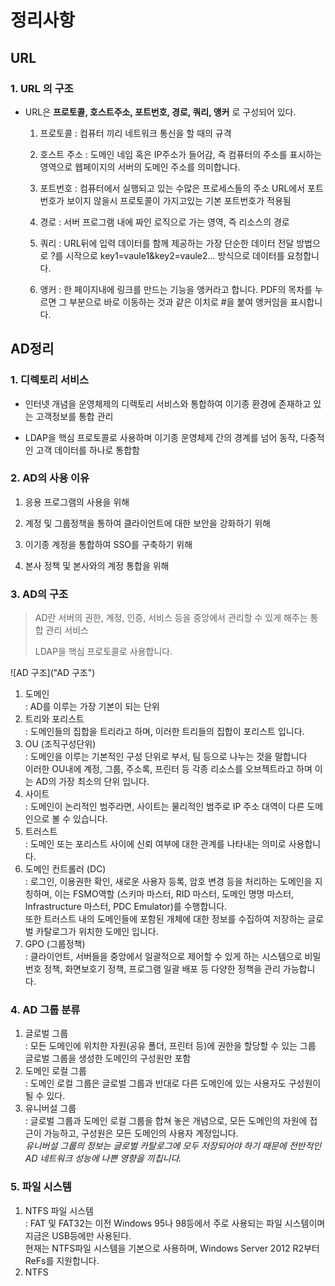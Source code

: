 # 정리사항
## URL
### 1. URL 의 구조
 - URL은 __프로토콜, 호스트주소, 포트번호, 경로, 쿼리, 앵커__ 로 구성되어 있다.
    
    1) 프로토콜
    : 컴퓨터 끼리 네트워크 통신을 할 때의 규격
    
    2) 호스트 주소
    : 도메인 네임 혹은 IP주소가 들어감, 즉 컴퓨터의 주소를 표시하는 영역으로 웹페이지의 서버의 도메인 주소를
    의미합니다.
    
    3) 포트번호
    : 컴퓨터에서 실행되고 있는 수많은 프로세스들의 주소
    URL에서 포트번호가 보이지 않을시 프로토콜이 가지고있는 기본 포트번호가 적용됨
    
    4) 경로
    : 서버 프로그램 내에 짜인 로직으로 가는 영역, 즉 리소스의 경로

    5) 쿼리 
    : URL뒤에 입력 데이터를 함께 제공하는 가장 단순한 데이터 전달 방법으로 ?를 시작으로 key1=vaule1&key2=vaule2... 방식으로 데이터를 요청합니다.

    6) 앵커
    : 한 페이지내에 링크를 만드는 기능을 앵커라고 합니다.
    PDF의 목차를 누르면 그 부분으로 바로 이동하는 것과 같은 이치로 #을 붙여 앵커임을 표시합니다.
    
## AD정리

### 1. 디렉토리 서비스
- 인터넷 개념을 운영체제의 디렉토리 서비스와 통합하여 이기종 환경에 존재하고 있는 고객정보를 통합 관리

- LDAP을 핵심 프로토콜로 사용하며 이기종 운영체제 간의 경계를 넘어 동작, 다중적인 고객 데이터를 하나로 통합함

### 2. AD의 사용 이유
1. 응용 프로그램의 사용을 위해<br>

2. 계정 및 그룹정책을 통하여 클라이언트에 대한 보안을 강화하기 위해<br>

3. 이기종 계정을 통합하여 SSO를 구축하기 위해<br>

4. 본사 정책 및 본사와의 계정 통합을 위해<br>

### 3. AD의 구조
 
> AD란 서버의 권한, 계정, 인증, 서비스 등을 중앙에서 관리할 수 있게 해주는 통합 관리 서비스 
>
> LDAP을 핵심 프로토콜로 사용합니다.

![AD 구조]("AD 구조")

1. 도메인 </br>
 : AD를 이루는 가장 기본이 되는 단위<br>
2. 트리와 포리스트 <br>: 도메인들의 집합을 트리라고 하며, 이러한 트리들의 집합이 포리스트 입니다.<br>
3. OU (조직구성단위) <br>: 도메인을 이루는 기본적인 구성 단위로 부서, 팀 등으로 나누는 것을 말합니다 <br>이러한 OU내에 계정, 그룹, 주소록, 프린터 등 각종 리소스를 오브젝트라고 하며 이는 AD의 가장 최소의 단위 입니다.<br>
4. 사이트 <br>: 도메인이 논리적인 범주라면, 사이트는 물리적인 범주로 IP 주소 대역이 다른 도메인으로 볼 수 있습니다.<br>
5. 트러스트 <br>: 도메인 또는 포리스트 사이에 신뢰 여부에 대한 관계를 나타내는 의미로 사용합니다.<br>
6. 도메인 컨트롤러 (DC) <br>: 로그인, 이용권한 확인, 새로운 사용자 등록, 암호 변경 등을 처리하는 도메인을 지칭하며, 이는 FSMO역할 (스키마 마스터, RID 마스터, 도메인 명명 마스터, Infrastructure 마스터, PDC Emulator)를 수행합니다.<br> 또한 트러스트 내의 도메인들에 포함된 개체에 대한 정보를 수집하여 저장하는 글로벌 카탈로그가 위치한 도메인 입니다.<br>
7. GPO (그룹정책) <br>: 클라이언트, 서버들을 중앙에서 일괄적으로 제어할 수 있게 하는 시스템으로 비밀번호 정책, 화면보호기 정책, 프로그램 일괄 배포 등 다양한 정책을 관리 가능합니다.<br>

### 4. AD 그룹 분류
1. 글로벌 그룹 <br>: 모든 도메인에 위치한 자원(공유 폴더, 프린터 등)에 권한을 할당할 수 있는 그룹 <br>글로벌 그룹을 생성한 도메인의 구성원만 포함<br>
2. 도메인 로컬 그룹 <br>: 도메인 로컬 그룹은 글로벌 그룹과 반대로 다른 도메인에 있는 사용자도 구성원이 될 수 있다.<br>
3. 유니버설 그룹 <br>: 글로벌 그룹과 도메인 로컬 그룹을 합쳐 놓은 개념으로, 모든 도메인의 자원에 접근이 가능하고, 구성원은 모든 도메인의 사용자 계정입니다. <br>*유니버설 그룹의 정보는 글로벌 카탈로그에 모두 저장되어야 하기 때문에 전반적인 AD 네트워크 성능에 나쁜 영향을 끼칩니다.*<br>

### 5. 파일 시스템
1. NTFS 파일 시스템 <br>: FAT 및 FAT32는 이전 Windows 95나 98등에서 주로 사용되는 파일 시스템이며 지금은 USB등에만 사용된다. <br>현재는 NTFS파일 시스템을 기본으로 사용하며, Windows Server 2012 R2부터 ReFs를 지원합니다.
2. NTFS
